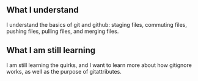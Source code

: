## What I understand
I understand the basics of git and github: staging files, commuting files, pushing files, pulling files, and merging files.

## What I am still learning
I am still learning the quirks, and I want to learn more about how gitignore works, as well as the purpose of gitattributes.
